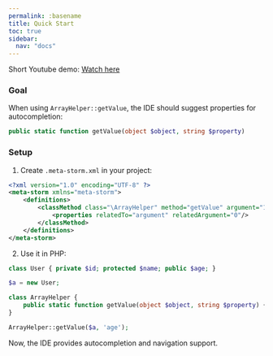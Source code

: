 ```yaml
---
permalink: :basename
title: Quick Start
toc: true
sidebar:
  nav: "docs"
---
```


Short Youtube demo: [Watch here](https://youtu.be/fFGrRNFDZIg)

### Goal

When using `ArrayHelper::getValue`, the IDE should suggest properties for autocompletion:

```php
public static function getValue(object $object, string $property)
```

### Setup

1. Create `.meta-storm.xml` in your project:

```xml
<?xml version="1.0" encoding="UTF-8" ?>
<meta-storm xmlns="meta-storm">
    <definitions>
        <classMethod class="\ArrayHelper" method="getValue" argument="1">
            <properties relatedTo="argument" relatedArgument="0"/>
        </classMethod>
    </definitions>
</meta-storm>
```

2. Use it in PHP:

```php
class User { private $id; protected $name; public $age; }

$a = new User;

class ArrayHelper {
    public static function getValue(object $object, string $property) {}
}

ArrayHelper::getValue($a, 'age');
```

Now, the IDE provides autocompletion and navigation support.
